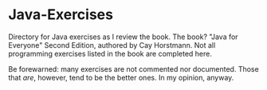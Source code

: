 # Java-Exercises

Directory for Java exercises as I review the book. The book? "Java for Everyone" Second Edition, authored by Cay Horstmann. Not all  programming exercises listed in the book are completed here.

Be forewarned: many exercises are not commented nor documented. Those that *are*, however, tend to be the better ones. In my opinion, anyway.
